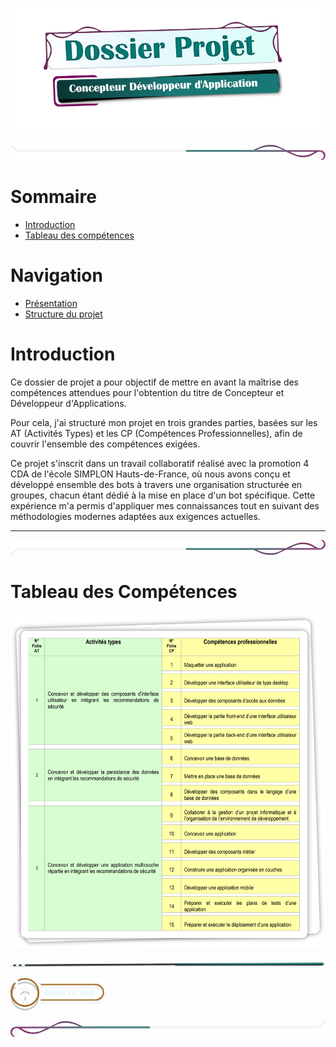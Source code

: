 
![titre_cda_main_img](./assets/img/main_cda_title.png)

![mep_top](./assets/line/border_deco_rt.png)

# Sommaire

- [Introduction](#introduction)
- [Tableau des compétences](#tableau-des-compétences)


# Navigation 

- [Présentation](./doc/presentation.md)
- [Structure du projet](./doc/structure_projet.md)
 


# Introduction

Ce dossier de projet a pour objectif de mettre en avant la maîtrise des compétences attendues pour l'obtention du titre de Concepteur et Développeur d'Applications.

Pour cela, j'ai structuré mon projet en trois grandes parties, basées sur les AT (Activités Types) et les CP (Compétences Professionnelles), afin de couvrir l'ensemble des compétences exigées.

Ce projet s'inscrit dans un travail collaboratif réalisé avec la promotion 4 CDA de l'école SIMPLON Hauts-de-France, où nous avons conçu et développé ensemble des bots à travers une organisation structurée en groupes, chacun étant dédié à la mise en place d'un bot spécifique. Cette expérience m'a permis d'appliquer mes connaissances tout en suivant des méthodologies modernes adaptées aux exigences actuelles.

<!-- # Liste des compétences

- [AT 1 : Développement d'interfaces sécurisées](./doc/at1.md)

(Concevoir et développer des composants d'interface utilisateur en intégrant les recommandations de sécurité)

- [AT 2 : Gestion sécurisée des données](./doc/at2.md)

(Concevoir et développer la persistance des données en intégrant les recommandations de sécurité)

- [AT 3 : Développement d'applications multicouches](./doc/at3.md)

(Concevoir et développer une application multicouche répartie en intégrant les recommandations de sécurité) -->

---

<!-- - Liste des compétences du référentiel qui sont couvertes par le projet
- [Résumé du projet](./doc/resume_projet.md)
- Cahier des charges
- Gestion de projet
- Spécifications fonctionnelles
- Spécifications techniques
- Réalisations
- Demonstration 
- Et si c'était à refaire? --> 

![mep_top](./assets/line/border_deco_rb.png)

# Tableau des Compétences

![CDA_Tableau](assets/img/COMPET.png)


![mep_top](./assets/line/line-teal-point_r.png)




<!-- ![mep_top](./assets/line/line-teal-point_r.png) -->

<a href="#sommaire">  <img src="assets/button/back_to_top.png" alt="Back to top" style="width: 150px; height: auto;"></a>

![border](assets/line/border_deco_l.png)
